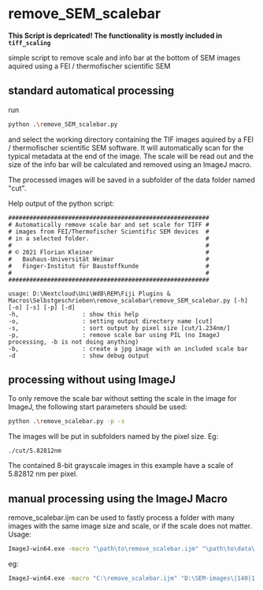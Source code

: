 # remove_SEM_scalebar

__This Script is depricated! The functionality is mostly included in `tiff_scaling`__

simple script to remove scale and info bar at the bottom of SEM images aquired using a FEI / thermofischer scientific SEM

## standard automatical processing

run
```bash
python .\remove_SEM_scalebar.py
```

and select the working directory containing the TIF images aquired by a FEI / thermofischer scientific SEM software. It will automatically scan for the typical metadata at the end of the image. The scale will be read out and the size of the info bar will be calculated and removed using an ImageJ macro.

The processed images will be saved in a subfolder of the data folder named "cut".

Help output of the python script:

```
#########################################################
# Automatically remove scale bar and set scale for TIFF #
# images from FEI/Thermofischer Scientific SEM devices  #
# in a selected folder.                                 #
#                                                       #
# © 2021 Florian Kleiner                                #
#   Bauhaus-Universität Weimar                          #
#   Finger-Institut für Baustoffkunde                   #
#                                                       #
#########################################################

usage: D:\Nextcloud\Uni\WdB\REM\Fiji Plugins & Macros\Selbstgeschrieben\remove_scalebar\remove_SEM_scalebar.py [-h] [-o] [-s] [-p] [-d]
-h,                  : show this help
-o,                  : setting output directory name [cut]
-s,                  : sort output by pixel size [cut/1.234nm/]
-p,                  : remove scale bar using PIL (no ImageJ processing, -b is not doing anything)
-b,                  : create a jpg image with an included scale bar
-d                   : show debug output
```

## processing without using ImageJ
To only remove the scale bar without setting the scale in the image for ImageJ, the following start parameters should be used:
```bash
python .\remove_scalebar.py -p -s
```
The images will be put in subfolders named by the pixel size. Eg:

```
./cut/5.82812nm
```
The contained 8-bit grayscale images in this example have a scale of 5.82812 nm per pixel.

## manual processing using the ImageJ Macro

remove_scalebar.ijm can be used to fastly process a folder with many images with the same image size and scale, or if the scale does not matter.
Usage:
```bash
ImageJ-win64.exe -macro "\path\to\remove_scalebar.ijm" "\path\to\data\|infoBarheight|metricScale|pixelScale|sortByPixelSize|addScaleBarImage"
```
eg:
```bash
ImageJ-win64.exe -macro "C:\remove_scalebar.ijm" "D:\SEM-images\|140|1|1|0|0"
```
